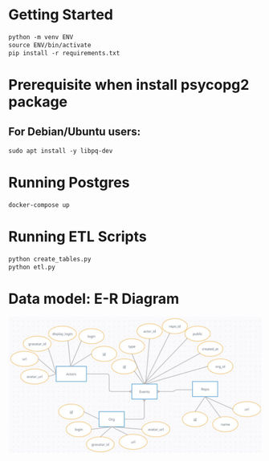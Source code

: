 # Getting Started

```
python -m venv ENV
source ENV/bin/activate
pip install -r requirements.txt
```

# Prerequisite when install psycopg2 package
## For Debian/Ubuntu users:

```
sudo apt install -y libpq-dev
```

# Running Postgres
```
docker-compose up
```

# Running ETL Scripts
```
python create_tables.py
python etl.py
```

# Data model: E-R Diagram 
![alt text](https://github.com/Sirith3p/swu-ds525/blob/a5a783b799ea710a42c0867e95a4053e348c0d88/01-data-modeling-I/Project1_ER_diagram.jpg)
